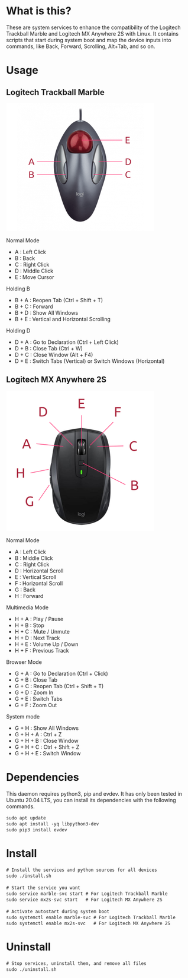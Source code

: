# What is this?

These are system services to enhance the compatibility of the Logitech Trackball Marble and Logitech MX Anywhere 2S with Linux. It contains scripts that start during system boot and map the device inputs into commands, like Back, Forward, Scrolling, Alt+Tab, and so on.

# Usage

## Logitech Trackball Marble

![Buttons](images/keys_marble.png)

Normal Mode

- A : Left Click
- B : Back
- C : Right Click
- D : Middle Click
- E : Move Cursor

Holding B

- B + A : Reopen Tab (Ctrl + Shift + T)
- B + C : Forward
- B + D : Show All Windows
- B + E : Vertical and Horizontal Scrolling

Holding D

- D + A : Go to Declaration (Ctrl + Left Click)
- D + B : Close Tab (Ctrl + W)
- D + C : Close Window (Alt + F4)
- D + E : Switch Tabs (Vertical) or Switch Windows (Horizontal)

## Logitech MX Anywhere 2S

![Buttons](images/keys_mx2s.png)

Normal Mode

- A : Left Click
- B : Middle Click
- C : Right Click
- D : Horizontal Scroll
- E : Vertical Scroll
- F : Horizontal Scroll
- G : Back
- H : Forward

Multimedia Mode

- H + A : Play / Pause
- H + B : Stop
- H + C : Mute / Unmute
- H + D : Next Track
- H + E : Volume Up / Down
- H + F : Previous Track

Browser Mode

- G + A : Go to Declaration (Ctrl + Click)
- G + B : Close Tab
- G + C : Reopen Tab (Ctrl + Shift + T)
- G + D : Zoom In
- G + E : Switch Tabs
- G + F : Zoom Out

System mode

- G + H : Show All Windows
- G + H + A : Ctrl + Z
- G + H + B : Close Window
- G + H + C : Ctrl + Shift + Z
- G + H + E : Switch Window

# Dependencies

This daemon requires python3, pip and evdev. It has only been tested in Ubuntu 20.04 LTS, you can install its dependencies with the following commands.

```shell
sudo apt update
sudo apt install -yq libpython3-dev
sudo pip3 install evdev
```

# Install

```shell
# Install the services and python sources for all devices
sudo ./install.sh

# Start the service you want
sudo service marble-svc start # For Logitech Trackball Marble
sudo service mx2s-svc start   # For Logitech MX Anywhere 2S

# Activate autostart during system boot
sudo systemctl enable marble-svc # For Logitech Trackball Marble
sudo systemctl enable mx2s-svc   # For Logitech MX Anywhere 2S
```

# Uninstall

```shell
# Stop services, uninstall them, and remove all files
sudo ./uninstall.sh
```

